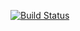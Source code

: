 [![Build Status](https://travis-ci.org/nokia-wroclaw/innovativeproject-integration-game.svg?branch=dev)](https://travis-ci.org/nokia-wroclaw/innovativeproject-integration-game)

